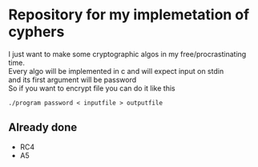 # Repository for my implemetation of cyphers
I just want to make some cryptographic algos in my free/procrastinating time. \
Every algo will be implemented in c and will expect input on stdin \
and its first argument will be password \
So if you want to encrypt file you can do it like this
```
./program password < inputfile > outputfile
```
## Already done
* RC4
* A5
